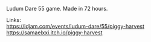Ludum Dare 55 game. Made in 72 hours.

Links:  
https://ldjam.com/events/ludum-dare/55/piggy-harvest  
https://samaelxxi.itch.io/piggy-harvest
